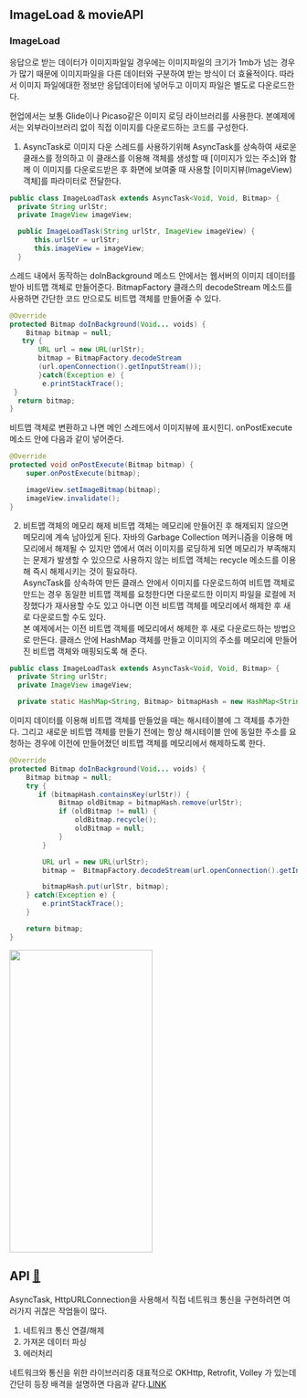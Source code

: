 ## ImageLoad & movieAPI

### ImageLoad
응답으로 받는 데이터가 이미지파일일 경우에는 이미지파일의 크기가 1mb가 넘는 경우가 많기 때문에 이미지파일을 다른 데이터와 구분하여 받는 방식이 더 효율적이다. 따라서 이미지 파일에대한 정보만 응답데이터에 넣어두고 이미지 파일은 별도로 다운로드한다.  

현업에서는 보통 Glide이나 Picaso같은 이미지 로딩 라이브러리를 사용한다. 본예제에서는 외부라이브러리 없이 직접 이미지를 다운로드하는 코드를 구성한다.  
1. AsyncTask로 이미지 다운
  스레드를 사용하기위해 AsyncTask를 상속하여 새로운 클래스를 정의하고 이 클래스를 이용해 객체를 생성할 때 [이미지가 있는 주소]와 함께 이 이미지를 다운로드받은 후 화면에 보여줄 때 사용할 [이미지뷰(ImageView) 객체]를 파라미터로 전달한다.
  ```JAVA
  public class ImageLoadTask extends AsyncTask<Void, Void, Bitmap> {
    private String urlStr;
    private ImageView imageView;

    public ImageLoadTask(String urlStr, ImageView imageView) {
        this.urlStr = urlStr;
        this.imageView = imageView;
    }
  ```
  스레드 내에서 동작하는 doInBackground 메소드 안에서는 웹서버의 이미지 데이터를 받아 비트맵 객체로 만들어준다. BitmapFactory 클래스의 decodeStream 메소드를 사용하면 간단한 코드 만으로도 비트맵 객체를 만들어줄 수 있다.
  ```JAVA
  @Override
  protected Bitmap doInBackground(Void... voids) {
      Bitmap bitmap = null;
     try {
         URL url = new URL(urlStr);
         bitmap = BitmapFactory.decodeStream
         (url.openConnection().getInputStream());
         }catch(Exception e) {
          e.printStackTrace();
   }
    return bitmap;
  }
  ```
  비트맵 객체로 변환하고 나면 메인 스레드에서 이미지뷰에 표시힌디. onPostExecute 메소드 안에 다음과 같이 넣어준다.
  ```JAVA
  @Override
  protected void onPostExecute(Bitmap bitmap) {
      super.onPostExecute(bitmap);

      imageView.setImageBitmap(bitmap);
      imageView.invalidate();
  }
  ```
2. 비트맵 객체의 메모리 해제
  비트맵 객체는 메모리에 만들어진 후 해제되지 않으면 메모리에 계속 남아있게 된다. 자바의 Garbage Collection 메커니즘을 이용해 메모리에서 해제될 수 있지만 앱에서 여러 이미지를 로딩하게 되면 메모리가 부족해지는 문제가 발생할 수 있으므로 사용하지 않는 비트맵 객체는 recycle 메소드를 이용해 즉시 해제시키는 것이 필요하다.  
  AsyncTask를 상속하여 만든 클래스 안에서 이미지를 다운로드하여 비트맵 객체로 만드는 경우 동일한 비트맵 객체를 요청한다면 다운로드한 이미지 파일을 로컬에 저장했다가 재사용할 수도 있고 아니면 이전 비트맵 객체를 메모리에서 해제한 후 새로 다운로드할 수도 있다.  
  본 예제에서는 이전 비트맵 객체를 메모리에서 해제한 후 새로 다운로드하는 방법으로 만든다. 클래스 안에 HashMap 객체를 만들고 이미지의 주소를 메모리에 만들어진 비트맵 객체와 매핑되도록 해 준다.
  ```JAVA
  public class ImageLoadTask extends AsyncTask<Void, Void, Bitmap> {
    private String urlStr;
    private ImageView imageView;

    private static HashMap<String, Bitmap> bitmapHash = new HashMap<String, Bitmap>();
  ```
  이미지 데이터를 이용해 비트맵 객체를 만들었을 때는 해시테이블에 그 객체를 추가한다. 그리고 새로운 비트맵 객체를 만들기 전에는 항상 해시테이블 안에 동일한 주소를 요청하는 경우에 이전에 만들어졌던 비트맵 객체를 메모리에서 해제하도록 한다.
  ```JAVA
  @Override
  protected Bitmap doInBackground(Void... voids) {
      Bitmap bitmap = null;
      try {
         if (bitmapHash.containsKey(urlStr)) {
              Bitmap oldBitmap = bitmapHash.remove(urlStr);
              if (oldBitmap != null) {
                  oldBitmap.recycle();
                  oldBitmap = null;
              }
          }

          URL url = new URL(urlStr);
          bitmap =  BitmapFactory.decodeStream(url.openConnection().getInputStream());

          bitmapHash.put(urlStr, bitmap);
      } catch(Exception e) {
          e.printStackTrace();
      }

      return bitmap;
  }
  ```
  
  <img src="https://user-images.githubusercontent.com/63087903/115215308-591c4000-a13e-11eb-9fe8-8d9221da0724.jpg" width="250" height="530">
  
## API [📌](https://github.com/h0keun/mix_project)  
AsyncTask, HttpURLConnection을 사용해서 직접 네트워크 통신을 구현하려면 여러가지 귀찮은 작엄들이 많다.  
1. 네트워크 통신 연결/해제
2. 가져온 데이터 파싱
3. 에러처리

네트워크와 통신을 위한 라이브러리중 대표적으로 OKHttp, Retrofit, Volley 가 있는데 간단히 등장 배격을 설명하면 다음과 같다.[LINK](https://yejinson97gaegul.tistory.com/82)

